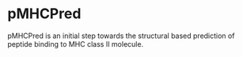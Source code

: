 # pMHCPred
pMHCPred is an initial step towards the structural based prediction of peptide binding to MHC class II molecule.
